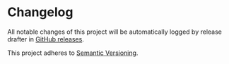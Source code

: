 # Changelog 

All notable changes of this project will be automatically logged by release drafter in 
[GitHub releases](https://github.com/jenkinsci/autograding-plugin/releases). 

This project adheres to [Semantic Versioning](https://semver.org/spec/v2.0.0.html).
